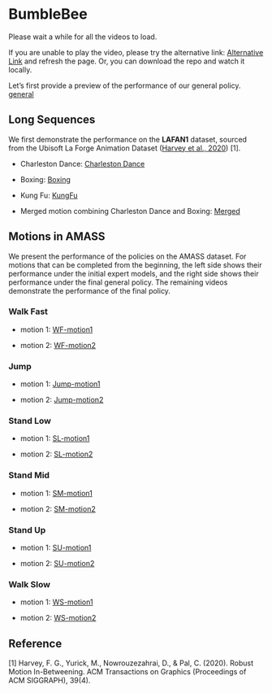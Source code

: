 # BumbleBee

Please wait a while for all the videos to load.

If you are unable to play the video, please try the alternative link: [Alternative Link](https://anonymous.4open.science/r/BumbleBee-video/README.md) and refresh the page. Or, you can download the repo and watch it locally.

Let’s first provide a preview of the performance of our general policy. [general](./videos/all.mp4)

## Long Sequences

We first demonstrate the performance on the **LAFAN1** dataset, sourced from the Ubisoft La Forge Animation Dataset ([Harvey et al., 2020](https://github.com/ubisoft/ubisoft-laforge-animation-dataset)) [1].

- Charleston Dance: [Charleston Dance](./videos/LongSequence/Charleston.mp4)

- Boxing: [Boxing](./videos/LongSequence/Boxing.mp4)

- Kung Fu: [KungFu](./videos/LongSequence/KungFu.mp4)
- Merged motion combining Charleston Dance and Boxing: [Merged](./videos/LongSequence/Merged.mp4)

## Motions in AMASS
We present the performance of the policies on the AMASS dataset. For motions that can be completed from the beginning, the left side shows their performance under the initial expert models, and the right side shows their performance under the final general policy. The remaining videos demonstrate the performance of the final policy.

### Walk Fast

- motion 1: [WF-motion1](./videos/AMASS/wf1.mp4)

- motion 2: [WF-motion2](./videos/AMASS/wf2.mp4)

### Jump

- motion 1: [Jump-motion1](./videos/AMASS/jump1.mp4)

- motion 2: [Jump-motion2](./videos/AMASS/jump2.mp4)

### Stand Low

- motion 1: [SL-motion1](./videos/AMASS/sl1.mp4)

- motion 2: [SL-motion2](./videos/AMASS/sl2.mp4)

### Stand Mid

- motion 1: [SM-motion1](./videos/AMASS/sm1.mp4)

- motion 2: [SM-motion2](./videos/AMASS/sm2.mp4)

### Stand Up

- motion 1: [SU-motion1](./videos/AMASS/su1.mp4)

- motion 2: [SU-motion2](./videos/AMASS/su2.mp4)

### Walk Slow

- motion 1: [WS-motion1](./videos/AMASS/ws1.mp4)

- motion 2: [WS-motion2](./videos/AMASS/ws2.mp4)

## Reference

[1] Harvey, F. G., Yurick, M., Nowrouzezahrai, D., & Pal, C. (2020). Robust Motion In-Betweening. ACM Transactions on Graphics (Proceedings of ACM SIGGRAPH), 39(4).
